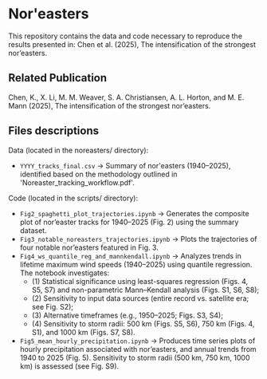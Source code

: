 Nor'easters
==============================================
This repository contains the data and code necessary to reproduce the results presented in: Chen et al. (2025), The intensification of the strongest nor’easters.

Related Publication
-------------------
Chen, K., X. Li, M. M. Weaver, S. A. Christiansen, A. L. Horton, and M. E. Mann (2025), The intensification of the strongest nor’easters.

Files descriptions
-----------------
Data (located in the noreasters/ directory):
* `YYYY_tracks_final.csv`  &rarr; Summary of nor'easters (1940–2025), identified based on the methodology outlined in 'Noreaster_tracking_workflow.pdf'.

Code (located in the scripts/ directory):
* `Fig2_spaghetti_plot_trajectories.ipynb` &rarr; Generates the composite plot of nor’easter tracks for 1940–2025 (Fig. 2) using the summary dataset.
* `Fig3_notable_noreasters_trajectories.ipynb` &rarr; Plots the trajectories of four notable nor’easters featured in Fig. 3.
* `Fig4_ws_quantile_reg_and_mannkendall.ipynb` &rarr; Analyzes trends in lifetime maximum wind speeds (1940–2025) using quantile regression. The notebook investigates:
  - (1) Statistical significance using least-squares regression (Figs. 4, S5, S7) and non-parametric Mann–Kendall analysis (Figs. S1, S6, S8);
  - (2) Sensitivity to input data sources (entire record vs. satellite era; see Fig. S2);
  - (3) Alternative timeframes (e.g., 1950–2025; Figs. S3, S4);
  - (4) Sensitivity to storm radii: 500 km (Figs. S5, S6), 750 km (Figs. 4, S1), and 1000 km (Figs. S7, S8).
* `Fig5_mean_hourly_precipitation.ipynb` &rarr; Produces time series plots of hourly precipitation associated with nor’easters, and annual trends from 1940 to 2025 (Fig. 5). Sensitivity to storm radii (500 km, 750 km, 1000 km) is assessed (see Fig. S9). 
